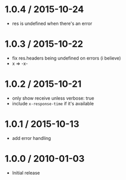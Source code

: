 
1.0.4 / 2015-10-24
==================

  * res is undefined when there's an error

1.0.3 / 2015-10-22
==================

  * fix res.headers being undefined on errors (i believe)
  * x => -x-

1.0.2 / 2015-10-21
==================

  * only show receive unless verbose: true
  * include `x-response-time` if it's available

1.0.1 / 2015-10-13
==================

  * add error handling

1.0.0 / 2010-01-03
==================

  * Initial release
